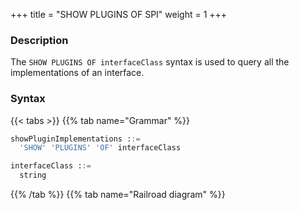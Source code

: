 +++
title = "SHOW PLUGINS OF SPI"
weight = 1
+++

### Description

The `SHOW PLUGINS OF interfaceClass` syntax is used to query all the implementations of an interface.

### Syntax

{{< tabs >}}
{{% tab name="Grammar" %}}
```sql
showPluginImplementations ::=
  'SHOW' 'PLUGINS' 'OF' interfaceClass

interfaceClass ::=
  string
```
{{% /tab %}}
{{% tab name="Railroad diagram" %}}
<iframe frameborder="0" name="diagram" id="diagram" width="100%" height="100%"></iframe>
{{% /tab %}}
{{< /tabs >}}

### Return Value Description

| Columns      | Description  |
|--------------|--------------|
| type         | type         |
| type_aliases | type aliases |
| description  | description  |

### Example

- Query all the implementations for `org.apache.shardingsphere.sharding.spi.ShardingAlgorithm` interface

```sql
SHOW PLUGINS OF 'org.apache.shardingsphere.sharding.spi.ShardingAlgorithm'
```

```sql
SHOW PLUGINS OF 'org.apache.shardingsphere.sharding.spi.ShardingAlgorithm';
+----------------+--------------+-------------+
| type           | type_aliases | description |
+----------------+--------------+-------------+
| MOD            |              |             |
| HASH_MOD       |              |             |
| VOLUME_RANGE   |              |             |
| BOUNDARY_RANGE |              |             |
| AUTO_INTERVAL  |              |             |
| INTERVAL       |              |             |
| CLASS_BASED    |              |             |
| INLINE         |              |             |
| COMPLEX_INLINE |              |             |
| HINT_INLINE    |              |             |
+----------------+--------------+-------------+
10 rows in set (0.52 sec)
```

### Supplement

For some commonly used interface implementations, ShardingSphere provides syntax sugar functions to simplify operations.

The currently provided syntax sugar are as follows:

- Show implementations of `org.apache.shardingsphere.sharding.spi.ShardingAlgorithm`: [SHOW SHARDING ALGORITHM PLUGINS](/cn/user-manual/shardingsphere-proxy/distsql/syntax/ral/show-implementation/sharding/show-sharding-algorithm-implementations)
- Show implementations of  `org.apache.shardingsphere.infra.algorithm.load.balancer.core.LoadBalanceAlgorithm`: [SHOW READ QUERY LOAD BALANCE ALGORITHM PLUGINS](/cn/user-manual/shardingsphere-proxy/distsql/syntax/ral/show-implementation/readwrite-splitting/show-read-query-load-balance-algorithm-implementations)
- Show implementations of  `org.apache.shardingsphere.encrypt.spi.EncryptAlgorithm`: [SHOW ENCRYPT ALGORITHM PLUGINS](/cn/user-manual/shardingsphere-proxy/distsql/syntax/ral/show-implementation/encrypt/show-encrypt-algorithm-implementations)
- Show implementations of  `org.apache.shardingsphere.mask.spi.MaskAlgorithm`: [SHOW MASK ALGORITHM PLUGINS](/cn/user-manual/shardingsphere-proxy/distsql/syntax/ral/show-implementation/mask/show-mask-algorithm-implementations)
- Show implementations of  `org.apache.shardingsphere.shadow.spi.ShadowAlgorithm`: [SHOW SHADOW ALGORITHM PLUGINS](/cn/user-manual/shardingsphere-proxy/distsql/syntax/ral/show-implementation/shadow/show-shadow-algorithm-implementations)
- Show implementations of  `org.apache.shardingsphere.keygen.core.algorithm.KeyGenerateAlgorithm`: [SHOW KEY GENERATE ALGORITHM PLUGINS](/cn/user-manual/shardingsphere-proxy/distsql/syntax/ral/show-implementation/show-key-generate-algorithm-implementations)

### Reserved word

`SHOW`, `PLUGINS`, `OF`

### Related links

- [Reserved word](/en/user-manual/shardingsphere-proxy/distsql/syntax/reserved-word/)

